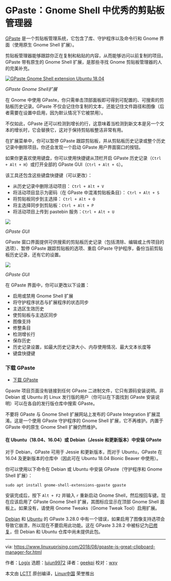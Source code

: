 GPaste：Gnome Shell 中优秀的剪贴板管理器
======

[GPaste][1] 是一个剪贴板管理系统，它包含了库、守护程序以及命令行和 Gnome 界面（使用原生 Gnome Shell 扩展）。

剪贴板管理器能够跟踪你正在复制和粘贴的内容，从而能够访问以前复制的项目。GPaste 带有原生的 Gnome Shell 扩展，是那些寻找 Gnome 剪贴板管理器的人的完美补充。

[![GPaste Gnome Shell extension Ubuntu 18.04][2]][3]

*GPaste Gnome Shell扩展*

在 Gnome 中使用 GPaste，你只需单击顶部面板即可得到可配置的、可搜索的剪贴板历史记录。GPaste 不仅会记住你复制的文本，还能记住文件路径和图像（后者需要在设置中启用，因为默认情况下它被禁用）。

不仅如此，GPaste 还可以检测到增长的行，这意味着当检测到新文本是另一个文本的增长时，它会替换它，这对于保持剪贴板整洁非常有用。

在扩展菜单中，你可以暂停 GPaste 跟踪剪贴板，并从剪贴板历史记录或整个历史记录中删除项目。你还会发现一个启动 GPaste 用户界面窗口的按钮。

如果你更喜欢使用键盘，你可以使用快捷键从顶栏开启 GPaste 历史记录（`Ctrl + Alt + H`）或打开全部的 GPaste GUI（`Ctrl + Alt + G`）。

该工具还包含这些键盘快捷键（可以更改）：

* 从历史记录中删除活动项目： `Ctrl + Alt + V`
* 将活动项目显示为密码（在 GPaste 中混淆剪贴板条目）： `Ctrl + Alt + S`
* 将剪贴板同步到主选择： `Ctrl + Alt + O`
* 将主选择同步到剪贴板：`Ctrl + Alt + P`
* 将活动项目上传到 pastebin 服务：`Ctrl + Alt + U`

[![][4]][5]

*GPaste GUI*

GPaste 窗口界面提供可供搜索的剪贴板历史记录（包括清除、编辑或上传项目的选项）、暂停 GPaste 跟踪剪贴板的选项、重启 GPaste 守护程序，备份当前剪贴板历史记录，还有它的设置。

[![][6]][7]

*GPaste GUI*

在 GPaste 界面中，你可以更改以下设置：

  * 启用或禁用 Gnome Shell 扩展
  * 将守护程序状态与扩展程序的状态同步
  * 主选区生效历史
  * 使剪贴板与主选区同步
  * 图像支持
  * 修整条目
  * 检测增长行
  * 保存历史
  * 历史记录设置，如最大历史记录大小、内存使用情况、最大文本长度等
  * 键盘快捷键

### 下载 GPaste

- [下载 GPaste](https://github.com/Keruspe/GPaste)

Gpaste 项目页面没有链接到任何 GPaste 二进制文件，它只有源码安装说明。非 Debian 或 Ubuntu 的 Linux 发行版的用户（你可以在下面找到 GPaste 安装说明）可以在各自的发行版仓库中搜索 GPaste。

不要将 GPaste 与 Gnome Shell 扩展网站上发布的 GPaste Integration 扩展混淆。这是一个使用 GPaste 守护程序的 Gnome Shell 扩展，它不再维护。内置于 GPaste 中的原生 Gnome Shell 扩展仍然维护。

#### 在 Ubuntu（18.04、16.04）或 Debian（Jessie 和更新版本）中安装 GPaste

对于 Debian，GPaste 可用于 Jessie 和更新版本，而对于 Ubuntu，GPaste 在 16.04 及更新版本的仓库中（因此可在 Ubuntu 18.04 Bionic Beaver 中使用）。

你可以使用以下命令在 Debian 或 Ubuntu 中安装 GPaste（守护程序和 Gnome Shell 扩展）：

```
sudo apt install gnome-shell-extensions-gpaste gpaste
```

安装完成后，按下 `Alt + F2` 并输入 `r`  重新启动 Gnome Shell，然后按回车键。现在应该启用了 GPaste Gnome Shell 扩展，其图标应显示在顶部 Gnome Shell 面板上。如果没有，请使用 Gnome Tweaks（Gnome Tweak Tool）启用扩展。

[Debian][8] 和 [Ubuntu][9] 的 GPaste 3.28.0 中有一个错误，如果启用了图像支持选项会导致它崩溃，所以现在不要启用此功能。这在 GPaste 3.28.2 中被标记为[已修复][10]，但 Debian 和 Ubuntu 仓库中尚未提供此包。


--------------------------------------------------------------------------------

via: https://www.linuxuprising.com/2018/08/gpaste-is-great-clipboard-manager-for.html

作者：[Logix][a]
选题：[lujun9972](https://github.com/lujun9972)
译者：[geekpi](https://github.com/geekpi)
校对：[wxy](https://github.com/wxy)

本文由 [LCTT](https://github.com/LCTT/TranslateProject) 原创编译，[Linux中国](https://linux.cn/) 荣誉推出

[a]:https://plus.google.com/118280394805678839070
[1]:https://github.com/Keruspe/GPaste
[2]:https://2.bp.blogspot.com/-2ndArDBcrwY/W2gyhMc1kEI/AAAAAAAABS0/ZAe_onuGCacMblF733QGBX3XqyZd--WuACLcBGAs/s400/gpaste-gnome-shell-extension-ubuntu1804.png (Gpaste Gnome Shell)
[3]:https://2.bp.blogspot.com/-2ndArDBcrwY/W2gyhMc1kEI/AAAAAAAABS0/ZAe_onuGCacMblF733QGBX3XqyZd--WuACLcBGAs/s1600/gpaste-gnome-shell-extension-ubuntu1804.png
[4]:https://2.bp.blogspot.com/-7FBRsZJvYek/W2gyvzmeRxI/AAAAAAAABS4/LhokMFSn8_kZndrNB-BTP4W3e9IUuz9BgCLcBGAs/s640/gpaste-gui_1.png
[5]:https://2.bp.blogspot.com/-7FBRsZJvYek/W2gyvzmeRxI/AAAAAAAABS4/LhokMFSn8_kZndrNB-BTP4W3e9IUuz9BgCLcBGAs/s1600/gpaste-gui_1.png
[6]:https://4.bp.blogspot.com/-047ShYc6RrQ/W2gyz5FCf_I/AAAAAAAABTA/-o6jaWzwNpsSjG0QRwRJ5Xurq_A6dQ0sQCLcBGAs/s640/gpaste-gui_2.png
[7]:https://4.bp.blogspot.com/-047ShYc6RrQ/W2gyz5FCf_I/AAAAAAAABTA/-o6jaWzwNpsSjG0QRwRJ5Xurq_A6dQ0sQCLcBGAs/s1600/gpaste-gui_2.png
[8]:https://packages.debian.org/buster/gpaste
[9]:https://launchpad.net/ubuntu/+source/gpaste
[10]:https://www.imagination-land.org/posts/2018-04-13-gpaste-3.28.2-released.html
